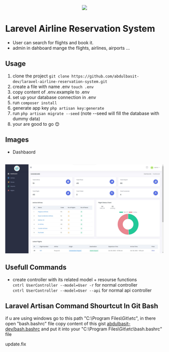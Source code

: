 
<p align="center"><a href="https://laravel.com" target="_blank"><img src="https://raw.githubusercontent.com/laravel/art/master/logo-lockup/5%20SVG/2%20CMYK/1%20Full%20Color/laravel-logolockup-cmyk-red.svg" width="400"></a></p>

# Larevel Airline Reservation System
 - User can search for flights and book it.
 - admin in dahboard mange the flights, airlines, airports ... 

## Usage

1. clone the project `git clone https://github.com/abdulbasit-dev/laravel-airline-reservation-system.git`
2. create a file with name .env `touch .env`
3. copy content of .env.example to .env
4. set up your database connection in .env
5. run `composer install`
6. generate app key `php artisan key:generate`
7. run `php artisan migrate --seed` (note --seed will fill the database with dummy data)
8.  your are good to go 😊

## Images 
 - Dashbaord 
 <br/>
 <img src="./public/assets/images/demos/dashboard.jpg" >


## Usefull Commands

- create controller with its related model + resourse functions <br/>
    `cntrl UserController --model=User -r` for normal controller <br/>
    `cntrl UserController --model=User --api` for normal api controller

## Laravel Artisan Command Shourtcut In Git Bash

if u are using windows go to this path "C:\Program Files\Git\etc", in there open "bash.bashrc" file 
copy content of this gist
[abdulbasit-dev/bash.bashrc](https://gist.github.com/abdulbasit-dev/d13ff13fb4700995de97a4b88a626753)
and put it into your "C:\Program Files\Git\etc\bash.bashrc" file 

update.fix


